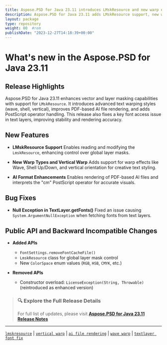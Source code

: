 ```yaml
---
title: Aspose.PSD for Java 23.11 introduces LMskResource and new warp effects
description: Aspose.PSD for Java 23.11 adds LMskResource support, new warp styles including vertical and shell types, AI rendering enhancements, and critical text/font bug fixes.
layout: package
type: repository
weight: 00	#rem
publishDate: "2023-12-27T14:18:39+00:00"
---
```


# What's new in the Aspose.PSD for Java 23.11

## Release Highlights

Aspose.PSD for Java 23.11 enhances vector and layer masking capabilities with support for `LMskResource`. It introduces advanced text warping styles (wave, shell, vertical), improves PDF-based AI file rendering, and adds PostScript operator handling. This release also fixes a key font access issue in text layers, improving stability and rendering accuracy.

## New Features

- **LMskResource Support**
  Enables reading and modifying the `LmskResource`, enhancing control over global layer masks.

- **New Warp Types and Vertical Warp**
  Adds support for warp effects like Wave, Shell Up/Down, and vertical orientation for creative text styling.

- **AI Format Enhancements**
  Enables rendering of PDF-based AI files and interprets the "cm" PostScript operator for accurate visuals.

## Bug Fixes

- **Null Exception in TextLayer.getFonts()**
  Fixed an issue causing `System.ArgumentNullException` when fetching fonts from text layers.

## Public API and Backward Incompatible Changes

- **Added APIs**
  - `FontSettings.removeFontCacheFile()`
  - `LmskResource` class for global layer mask control
  - New `ColorSpace` enum values (`RGB`, `HSB`, `CMYK`, etc.)

- **Removed APIs**
  - Constructor overload: `LicenseException(String, Throwable)` (reintroduced as enhanced version)

> ### 🔍 Explore the Full Release Details
>
> For full list of updates, please visit **[Aspose.PSD for Java 23.11 Release Notes](https://releases.aspose.com/psd/java/release-notes/2023/aspose-psd-for-java-23-11-release-notes/)**

---

[`lmskresource`](https://search.aspose.com/q/lmskresource.html) | [`vertical warp`](https://search.aspose.com/q/vertical-warp.html) | [`ai file rendering`](https://search.aspose.com/q/ai-file-rendering.html) | [`wave warp`](https://search.aspose.com/q/wave-warp.html) | [`textlayer font fix`](https://search.aspose.com/q/textlayer-font-fix.html)
